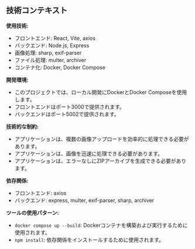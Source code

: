 ## 技術コンテキスト

**使用技術:**

*   フロントエンド: React, Vite, axios
*   バックエンド: Node.js, Express
*   画像処理: sharp, exif-parser
*   ファイル処理: multer, archiver
*   コンテナ化: Docker, Docker Compose

**開発環境:**

*   このプロジェクトでは、ローカル開発にDockerとDocker Composeを使用します。
*   フロントエンドはポート3000で提供されます。
*   バックエンドはポート5002で提供されます。

**技術的な制約:**

*   アプリケーションは、複数の画像アップロードを効率的に処理できる必要があります。
*   アプリケーションは、画像を迅速に処理できる必要があります。
*   アプリケーションは、エラーなしにZIPアーカイブを生成できる必要があります。

**依存関係:**

*   フロントエンド: axios
*   バックエンド: express, multer, exif-parser, sharp, archiver

**ツールの使用パターン:**

*   `docker compose up --build`: Dockerコンテナを構築および実行するために使用されます。
*   `npm install`: 依存関係をインストールするために使用されます。
